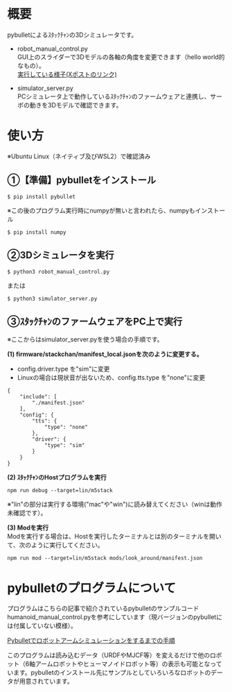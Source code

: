 # 概要
pybulletによるｽﾀｯｸﾁｬﾝの3Dシミュレータです。  

- robot_manual_control.py  
  GUI上のスライダーで3Dモデルの各軸の角度を変更できます（hello world的なもの）。  
  [実行している様子(Xポストのリンク)](https://twitter.com/motoh_tw/status/1770472598734094337)

- simulator_server.py  
  PCシミュレータ上で動作しているｽﾀｯｸﾁｬﾝのファームウェアと連携し、サーボの動きを3Dモデルで確認できます。

# 使い方
※Ubuntu Linux（ネイティブ及びWSL2）で確認済み
## ①【準備】pybulletをインストール
```
$ pip install pybullet
```
※この後のプログラム実行時にnumpyが無いと言われたら、numpyもインストール
```
$ pip install numpy
```

## ②3Dシミュレータを実行
```
$ python3 robot_manual_control.py
``` 
または
```
$ python3 simulator_server.py
``` 

## ③ｽﾀｯｸﾁｬﾝのファームウェアをPC上で実行
※ここからはsimulator_server.pyを使う場合の手順です。

**(1) firmware/stackchan/manifest_local.jsonを次のように変更する。**  
- config.driver.type を"sim"に変更
- Linuxの場合は現状音が出ないため、config.tts.type を"none"に変更

```
{
    "include": [
        "./manifest.json"
    ],
    "config": {
        "tts": {
            "type": "none"
        },
        "driver": {
            "type": "sim"
        }
    }
}
```

**(2) ｽﾀｯｸﾁｬﾝのHostプログラムを実行**  

```
npm run debug --target=lin/m5stack
```
※"lin"の部分は実行する環境("mac"や"win")に読み替えてください（winは動作未確認です）。

**(3) Modを実行**  
Modを実行する場合は、Hostを実行したターミナルとは別のターミナルを開いて、次のように実行してください。

```
npm run mod --target=lin/m5stack mods/look_around/manifest.json
```



# pybulletのプログラムについて
プログラムはこちらの記事で紹介されているpybulletのサンプルコードhumanoid_manual_control.pyを参考にしています（現バージョンのpybulletには付属していない模様）。

[Pybulletでロボットアームシミュレーションをするまでの手順](https://qiita.com/Conny_Brown_jp/items/b09928bea3d63ce2a68d)

このプログラムは読み込むデータ（URDFやMJCF等）を変えるだけで他のロボット（6軸アームロボットやヒューマノイドロボット等）の表示も可能となっています。pybulletのインストール先にサンプルとしていろいろなロボットのデータが用意されています。